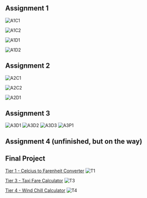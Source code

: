 ## Assignment 1
![A1C1](https://github.com/stovemilk/stovemilk.github.io/blob/main/docs/assets/A1/A1-console1.png)

![A1C2](https://github.com/stovemilk/stovemilk.github.io/blob/main/docs/assets/A1/A1-console2.png)

![A1D1](https://github.com/stovemilk/stovemilk.github.io/blob/main/docs/assets/A1/A1-debug1.png)

![A1D2](https://github.com/stovemilk/stovemilk.github.io/blob/main/docs/assets/A1/A1-debug2.png)


## Assignment 2
![A2C1](https://github.com/stovemilk/stovemilk.github.io/blob/main/docs/assets/A2/A2-console1.png)

![A2C2](https://github.com/stovemilk/stovemilk.github.io/blob/main/docs/assets/A2/A2-console2.png)

![A2D1](https://github.com/stovemilk/stovemilk.github.io/blob/main/docs/assets/A2/A2-debug.png)

## Assignment 3
![A3D1](https://github.com/stovemilk/stovemilk.github.io/blob/main/docs/assets/A3/A3D1.png)
![A3D2](https://github.com/stovemilk/stovemilk.github.io/blob/main/docs/assets/A3/A3D2.png)
![A3D3](https://github.com/stovemilk/stovemilk.github.io/blob/main/docs/assets/A3/A3D3.png)
![A3P1](https://github.com/stovemilk/stovemilk.github.io/blob/main/docs/assets/A3/A3P1.png)

## Assignment 4 (unfinished, but on the way)

## Final Project

[Tier 1 - Celcius to Farenheit Converter](https://replit.com/join/igwlpjkgkc-stovemilk)
![T1]()

[Tier 3 - Taxi Fare Calculator](https://replit.com/join/zmmxcysmit-stovemilk)
![T3]()

[Tier 4 - Wind Chill Calculator](https://replit.com/join/egmcvtralr-stovemilk)
![T4]()
